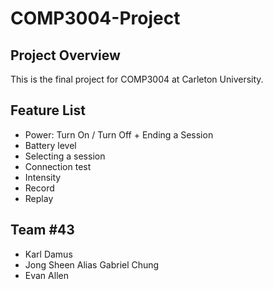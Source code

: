 # COMP3004-Project

## Project Overview
This is the final project for COMP3004 at Carleton University.

## Feature List
- Power: Turn On / Turn Off + Ending a Session
- Battery level
- Selecting a session
- Connection test
- Intensity
- Record
- Replay

## Team #43
- Karl Damus
- Jong Sheen Alias Gabriel Chung
- Evan Allen

